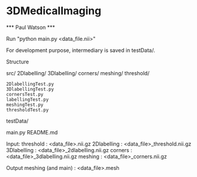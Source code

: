 # 3DMedicalImaging

*** Paul Watson ***

Run "python main.py <data_file.nii>"

For development purpose, intermediary is saved in testData/.

Structure

src/
	2Dlabelling/
	3Dlabelling/
	corners/
	meshing/
	threshold/
	
	2DlabellingTest.py
	3DlabellingTest.py
	cornersTest.py
	labellingTest.py
	meshingTest.py
	thresholdTest.py
testData/
	
main.py
README.md

Input:
	threshold : <data_file>.nii.gz
	2Dlabelling : <data_file>_threshold.nii.gz
	3Dlabelling : <data_file>_2dlabelling.nii.gz
	corners : <data_file>_3dlabelling.nii.gz
	meshing : <data_file>_corners.nii.gz

Output
	meshing (and main) : <data_file>.mesh